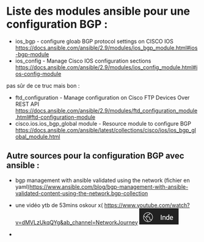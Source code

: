 # Liste des modules ansible pour une configuration BGP : 

- ios_bgp - configure gloab BGP protocol settings on CISCO IOS <https://docs.ansible.com/ansible/2.9/modules/ios_bgp_module.html#ios-bgp-module>
- ios_config - Manage Cisco IOS configuration sections <https://docs.ansible.com/ansible/2.9/modules/ios_config_module.html#ios-config-module>

pas sûr de ce truc mais bon : 
- ftd_configuration - Manage configuration on Cisco FTP Devices Over REST API <https://docs.ansible.com/ansible/2.9/modules/ftd_configuration_module.html#ftd-configuration-module>
- cisco.ios.ios_bgp_global module - Resource module to configure BGP <https://docs.ansible.com/ansible/latest/collections/cisco/ios/ios_bgp_global_module.html>

## Autre sources pour la configuration BGP avec ansible : 
- bgp management with ansible validated using the network (fichier en yaml)<https://www.ansible.com/blog/bgp-management-with-ansible-validated-content-using-the-network.bgp-collection>
- une vidéo ytb de 53mins oskour x( <https://www.youtube.com/watch?v=dMVLzUkqQYg&ab_channel=NetworkJourney> ![Chaîne youtube en Inde mdrr](./inde.png)

- 
